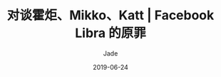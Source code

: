 ---
title: 对谈霍炬、Mikko、Katt |  Facebook Libra 的原罪
date: 2019-06-24
author: Jade
tags: ["blockchain"]
---